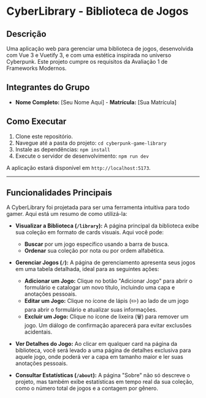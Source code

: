 # CyberLibrary - Biblioteca de Jogos

## Descrição
Uma aplicação web para gerenciar uma biblioteca de jogos, desenvolvida com Vue 3 e Vuetify 3, e com uma estética inspirada no universo Cyberpunk. Este projeto cumpre os requisitos da Avaliação 1 de Frameworks Modernos.

## Integrantes do Grupo
* **Nome Completo:** [Seu Nome Aqui] - **Matrícula:** [Sua Matrícula]

## Como Executar
1. Clone este repositório.
2. Navegue até a pasta do projeto: `cd cyberpunk-game-library`
3. Instale as dependências: `npm install`
4. Execute o servidor de desenvolvimento: `npm run dev`

A aplicação estará disponível em `http://localhost:5173`.

---

## Funcionalidades Principais

A CyberLibrary foi projetada para ser uma ferramenta intuitiva para todo gamer. Aqui está um resumo de como utilizá-la:

* **Visualizar a Biblioteca (`/library`):** A página principal da biblioteca exibe sua coleção em formato de cards visuais. Aqui você pode:
    * **Buscar** por um jogo específico usando a barra de busca.
    * **Ordenar** sua coleção por nota ou por ordem alfabética.

* **Gerenciar Jogos (`/`):** A página de gerenciamento apresenta seus jogos em uma tabela detalhada, ideal para as seguintes ações:
    * **Adicionar um Jogo:** Clique no botão "Adicionar Jogo" para abrir o formulário e catalogar um novo título, incluindo uma capa e anotações pessoais.
    * **Editar um Jogo:** Clique no ícone de lápis (✏️) ao lado de um jogo para abrir o formulário e atualizar suas informações.
    * **Excluir um Jogo:** Clique no ícone de lixeira (🗑️) para remover um jogo. Um diálogo de confirmação aparecerá para evitar exclusões acidentais.

* **Ver Detalhes do Jogo:** Ao clicar em qualquer card na página da biblioteca, você será levado a uma página de detalhes exclusiva para aquele jogo, onde poderá ver a capa em tamanho maior e ler suas anotações pessoais.

* **Consultar Estatísticas (`/about`):** A página "Sobre" não só descreve o projeto, mas também exibe estatísticas em tempo real da sua coleção, como o número total de jogos e a contagem por gênero.